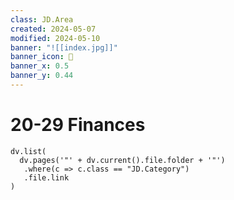 ```yaml
---
class: JD.Area
created: 2024-05-07
modified: 2024-05-10
banner: "![[index.jpg]]"
banner_icon: 📇
banner_x: 0.5
banner_y: 0.44
---
```


# 20-29 Finances

```dataviewjs
dv.list(
  dv.pages('"' + dv.current().file.folder + '"')
   .where(c => c.class == "JD.Category")
   .file.link
)
```
